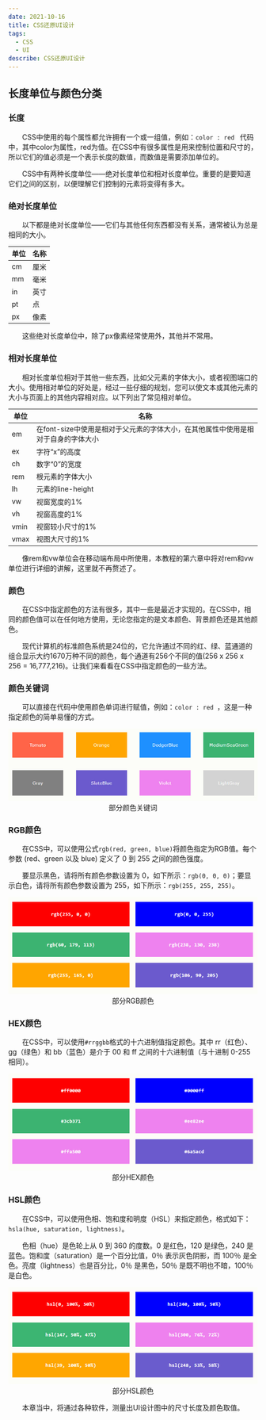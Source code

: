 ```yaml
---
date: 2021-10-16
title: CSS还原UI设计
tags:
  - CSS
  - UI
describe: CSS还原UI设计
---
```


## 长度单位与颜色分类

### 长度

&emsp;&emsp;CSS中使用的每个属性都允许拥有一个或一组值，例如：`color : red ` 代码中，其中color为属性，red为值。在CSS中有很多属性是用来控制位置和尺寸的，所以它们的值必须是一个表示长度的数值，而数值是需要添加单位的。

&emsp;&emsp;CSS中有两种长度单位——绝对长度单位和相对长度单位。重要的是要知道它们之间的区别，以便理解它们控制的元素将变得有多大。

### 绝对长度单位

&emsp;&emsp;以下都是绝对长度单位——它们与其他任何东西都没有关系，通常被认为总是相同的大小。

| 单位 | 名称 |
| ------ | ------ |
| cm | 厘米 |
| mm | 毫米 |
| in | 英寸 |
| pt | 点 |
| px | 像素 |

&emsp;&emsp;这些绝对长度单位中，除了px像素经常使用外，其他并不常用。

### 相对长度单位

&emsp;&emsp;相对长度单位相对于其他一些东西，比如父元素的字体大小，或者视图端口的大小。使用相对单位的好处是，经过一些仔细的规划，您可以使文本或其他元素的大小与页面上的其他内容相对应。以下列出了常见相对单位。

| 单位 | 名称 |
| ------ | ------ |
| em | 在font-size中使用是相对于父元素的字体大小，在其他属性中使用是相对于自身的字体大小 |
| ex | 字符“x”的高度 |
| ch | 数字“0”的宽度 |
| rem | 根元素的字体大小 |
| lh | 元素的line-height |
| vw | 视窗宽度的1% |
| vh | 视窗高度的1% |
| vmin | 视窗较小尺寸的1% |
| vmax | 视图大尺寸的1% |

&emsp;&emsp;像rem和vw单位会在移动端布局中所使用，本教程的第六章中将对rem和vw单位进行详细的讲解，这里就不再赘述了。

### 颜色

&emsp;&emsp;在CSS中指定颜色的方法有很多，其中一些是最近才实现的。在CSS中，相同的颜色值可以在任何地方使用，无论您指定的是文本颜色、背景颜色还是其他颜色。

&emsp;&emsp;现代计算机的标准颜色系统是24位的，它允许通过不同的红、绿、蓝通道的组合显示大约1670万种不同的颜色，每个通道有256个不同的值(256 x 256 x 256 = 16,777,216)。让我们来看看在CSS中指定颜色的一些方法。

### 颜色关键词

&emsp;&emsp;可以直接在代码中使用颜色单词进行赋值，例如：`color : red `，这是一种指定颜色的简单易懂的方式。

<div align=center>
	<img src="./img/2_2_1.jpeg" />
    <div>部分颜色关键词</div>
</div>

### RGB颜色

&emsp;&emsp;在CSS中，可以使用公式`rgb(red, green, blue)`将颜色指定为RGB值。每个参数 (red、green 以及 blue) 定义了 0 到 255 之间的颜色强度。

&emsp;&emsp;要显示黑色，请将所有颜色参数设置为 0，如下所示：`rgb(0, 0, 0)`；要显示白色，请将所有颜色参数设置为 255，如下所示：`rgb(255, 255, 255)`。

<div align=center>
	<img src="./img/2_2_2.jpeg" />
    <div>部分RGB颜色</div>
</div>

### HEX颜色

&emsp;&emsp;在CSS中，可以使用`#rrggbb`格式的十六进制值指定颜色。其中 rr（红色）、gg（绿色）和 bb（蓝色）是介于 00 和 ff 之间的十六进制值（与十进制 0-255 相同）。

<div align=center>
	<img src="./img/2_2_3.jpeg" />
    <div>部分HEX颜色</div>
</div>

### HSL颜色

&emsp;&emsp;在CSS中，可以使用色相、饱和度和明度（HSL）来指定颜色，格式如下：`hsla(hue, saturation, lightness)`。

&emsp;&emsp;色相（hue）是色轮上从 0 到 360 的度数。0 是红色，120 是绿色，240 是蓝色。饱和度（saturation）是一个百分比值，0％ 表示灰色阴影，而 100％ 是全色。亮度（lightness）也是百分比，0％ 是黑色，50％ 是既不明也不暗，100％是白色。

<div align=center>
	<img src="./img/2_2_4.jpeg" />
    <div>部分HSL颜色</div>
</div>

&emsp;&emsp;本章当中，将通过各种软件，测量出UI设计图中的尺寸长度及颜色取值。

